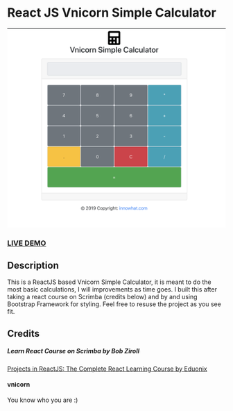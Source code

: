 # React JS Vnicorn Simple Calculator

![ReactJS Vnicorn Simple Calculator  ](Vnicorn-Simple-Calculator.png?raw=true "ReactJS Vnicorn Simple Calculator  ")

### <a href="https://innowhat.github.io/vnicorn-simple-calculator">LIVE DEMO</a>

## Description

This is a ReactJS based Vnicorn Simple Calculator, it is meant to do the most basic calculations, I will improvements as time goes. I built this after taking a react course on Scrimba (credits below) and by and using Bootstrap Framework for styling. Feel free to resuse the project as you see fit.

## Credits

##### Learn React Course on Scrimba by Bob Ziroll

<a href="https://scrimba.com/g/glearnreact">Projects in ReactJS: The Complete React Learning Course by Eduonix</a>

#### vnicorn

You know who you are :)
